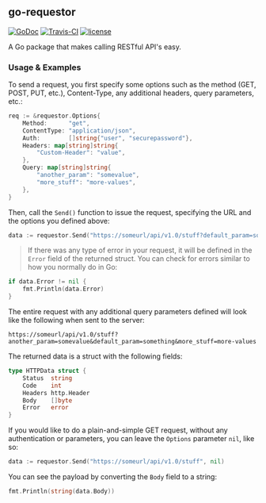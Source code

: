 ## go-requestor
[![GoDoc](https://godoc.org/github.com/scottdware/go-requestor?status.svg)](https://godoc.org/github.com/scottdware/go-requestor) [![Travis-CI](https://travis-ci.org/scottdware/go-requestor.svg?branch=master)](https://travis-ci.org/scottdware/go-requestor)
[![license](http://img.shields.io/badge/license-MIT-red.svg?style=flat)](https://raw.githubusercontent.com/scottdware/go-requestor/master/LICENSE)

A Go package that makes calling RESTful API's easy.

### Usage & Examples

To send a request, you first specify some options such as the method (GET, POST, PUT, etc.), Content-Type, any additional headers, query parameters, etc.:

```Go
req := &requestor.Options{
	Method:      "get",
	ContentType: "application/json",
	Auth:        []string{"user", "securepassword"},
	Headers: map[string]string{
		"Custom-Header": "value",
	},
	Query: map[string]string{
		"another_param": "somevalue",
		"more_stuff": "more-values",
	},
}
```

Then, call the `Send()` function to issue the request, specifying the URL and the options you defined above:

```Go
data := requestor.Send("https://someurl/api/v1.0/stuff?default_param=something", req)
```

> If there was any type of error in your request, it will be defined in the `Error` field of the returned struct. You can check for errors similar to how you normally do in Go:
```Go
if data.Error != nil {
	fmt.Println(data.Error)
}
```

The entire request with any additional query parameters defined will look like the following when sent to the server:

```
https://someurl/api/v1.0/stuff?another_param=somevalue&default_param=something&more_stuff=more-values
```

The returned data is a struct with the following fields:

```Go
type HTTPData struct {
	Status  string
	Code    int
	Headers http.Header
	Body    []byte
	Error   error
}
```

If you would like to do a plain-and-simple GET request, without any authentication or parameters, you can leave the `Options` parameter `nil`, like so:

```Go
data := requestor.Send("https://someurl/api/v1.0/stuff", nil)
```

You can see the payload by converting the `Body` field to a string:

```Go
fmt.Println(string(data.Body))
```